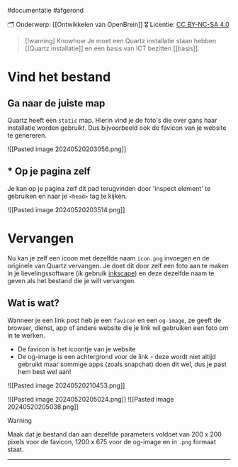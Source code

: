 #documentatie   #afgerond

🗂️ Onderwerp: [[Ontwikkelen van OpenBrein]]
🎖️ Licentie: [CC BY-NC-SA 4.0](https://creativecommons.org/licenses/by-nc-sa/4.0/)

>[!warning] Knowhow
>Je moet een Quartz installatie staan hebben [[Quartz installatie]] en een basis van ICT bezitten [[basis]].

# Vind het bestand
## Ga naar de juiste map
Quartz heeft een `static` map. Hierin vind je de foto's die over gans haar installatie worden gebruikt. Dus bijvoorbeeld ook de favicon van je website te genereren.

![[Pasted image 20240520203056.png]]

## * Op je pagina zelf
Je kan op je pagina zelf dit pad terugvinden door 'inspect element' te gebruiken en naar je `<head>` tag te kijken.

![[Pasted image 20240520203514.png]]

# Vervangen
Nu kan je zelf een icoon met dezelfde naam `icon.png` invoegen en de originele van Quartz vervangen. Je doet dit door zelf een foto aan te maken in je lievelingssoftware (ik gebruik [inkscape](https://inkscape.org/)) en deze dezelfde naam te geven als het bestand die je wilt vervangen.

## Wat is wat?
Wanneer je een link post heb je een `favicon` en een  `og-image`, ze geeft de browser, dienst, app of andere website die je link wil gebruiken een foto om in te werken.
* De favicon is het icoontje van je website
* De og-image is een achtergrond voor de link - deze wordt niet altijd gebruikt maar sommige apps (zoals snapchat) doen dit wel, dus je past hem best wel aan!

![[Pasted image 20240520210453.png]]

![[Pasted image 20240520205024.png]]
![[Pasted image 20240520205038.png]]

> [!warning] 
> Maak dat je bestand dan aan dezelfde parameters voldoet van 200 x 200 pixels voor de favicon, 1200 x 675 voor de og-image en in `.png` formaat staat.



---
